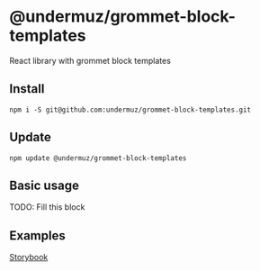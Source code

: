 # @undermuz/grommet-block-templates

React library with grommet block templates

## Install

`npm i -S git@github.com:undermuz/grommet-block-templates.git`

## Update

`npm update @undermuz/grommet-block-templates`

## Basic usage

TODO: Fill this block

## Examples

[Storybook](https://undermuz.github.io/grommet-block-templates)
